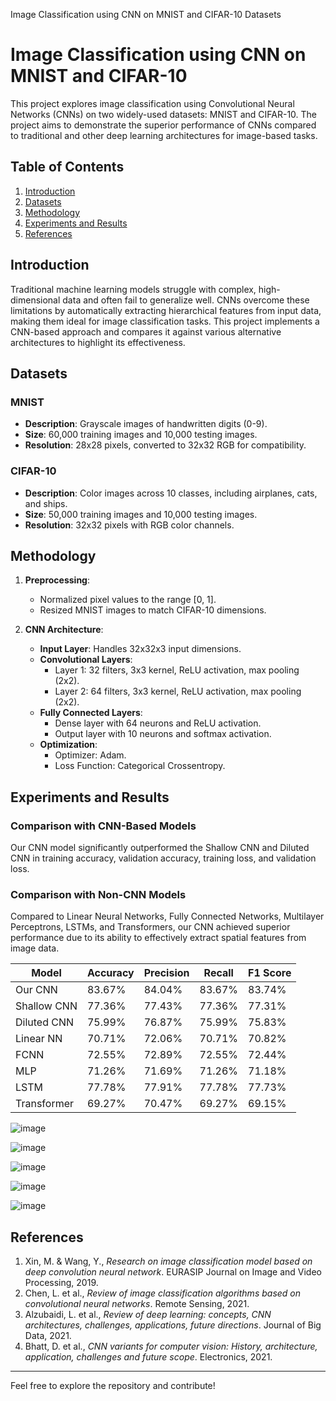 Image Classification using CNN on MNIST and CIFAR-10 Datasets

# Image Classification using CNN on MNIST and CIFAR-10

This project explores image classification using Convolutional Neural Networks (CNNs) on two widely-used datasets: MNIST and CIFAR-10. The project aims to demonstrate the superior performance of CNNs compared to traditional and other deep learning architectures for image-based tasks.

## Table of Contents
1. [Introduction](#introduction)
2. [Datasets](#datasets)
3. [Methodology](#methodology)
4. [Experiments and Results](#experiments-and-results)
5. [References](#references)

## Introduction
Traditional machine learning models struggle with complex, high-dimensional data and often fail to generalize well. CNNs overcome these limitations by automatically extracting hierarchical features from input data, making them ideal for image classification tasks. This project implements a CNN-based approach and compares it against various alternative architectures to highlight its effectiveness.

## Datasets
### MNIST
- **Description**: Grayscale images of handwritten digits (0-9).
- **Size**: 60,000 training images and 10,000 testing images.
- **Resolution**: 28x28 pixels, converted to 32x32 RGB for compatibility.

### CIFAR-10
- **Description**: Color images across 10 classes, including airplanes, cats, and ships.
- **Size**: 50,000 training images and 10,000 testing images.
- **Resolution**: 32x32 pixels with RGB color channels.

## Methodology
1. **Preprocessing**:
   - Normalized pixel values to the range [0, 1].
   - Resized MNIST images to match CIFAR-10 dimensions.

2. **CNN Architecture**:
   - **Input Layer**: Handles 32x32x3 input dimensions.
   - **Convolutional Layers**:
     - Layer 1: 32 filters, 3x3 kernel, ReLU activation, max pooling (2x2).
     - Layer 2: 64 filters, 3x3 kernel, ReLU activation, max pooling (2x2).
   - **Fully Connected Layers**:
     - Dense layer with 64 neurons and ReLU activation.
     - Output layer with 10 neurons and softmax activation.
   - **Optimization**:
     - Optimizer: Adam.
     - Loss Function: Categorical Crossentropy.

## Experiments and Results
### Comparison with CNN-Based Models
Our CNN model significantly outperformed the Shallow CNN and Diluted CNN in training accuracy, validation accuracy, training loss, and validation loss.

### Comparison with Non-CNN Models
Compared to Linear Neural Networks, Fully Connected Networks, Multilayer Perceptrons, LSTMs, and Transformers, our CNN achieved superior performance due to its ability to effectively extract spatial features from image data.

| Model            | Accuracy | Precision | Recall | F1 Score |
|-------------------|----------|-----------|--------|----------|
| Our CNN          | 83.67%   | 84.04%    | 83.67% | 83.74%   |
| Shallow CNN      | 77.36%   | 77.43%    | 77.36% | 77.31%   |
| Diluted CNN      | 75.99%   | 76.87%    | 75.99% | 75.83%   |
| Linear NN        | 70.71%   | 72.06%    | 70.71% | 70.82%   |
| FCNN             | 72.55%   | 72.89%    | 72.55% | 72.44%   |
| MLP              | 71.26%   | 71.69%    | 71.26% | 71.18%   |
| LSTM             | 77.78%   | 77.91%    | 77.78% | 77.73%   |
| Transformer       | 69.27%   | 70.47%    | 69.27% | 69.15%   |

![image](https://github.com/user-attachments/assets/99a9fd4f-48e5-43b2-9e7f-23622f3e1abc)

![image](https://github.com/user-attachments/assets/4832a17a-e63a-4a97-9f25-afd02198b34e)

![image](https://github.com/user-attachments/assets/fef07811-e5a1-4a3f-aeca-12289540012e)

![image](https://github.com/user-attachments/assets/6a974a57-8593-41c9-b169-d2212b712d99)

![image](https://github.com/user-attachments/assets/3472935c-651b-4bf5-88e9-c3049884b64b)
## References
1. Xin, M. & Wang, Y., *Research on image classification model based on deep convolution neural network*. EURASIP Journal on Image and Video Processing, 2019.
2. Chen, L. et al., *Review of image classification algorithms based on convolutional neural networks*. Remote Sensing, 2021.
3. Alzubaidi, L. et al., *Review of deep learning: concepts, CNN architectures, challenges, applications, future directions*. Journal of Big Data, 2021.
4. Bhatt, D. et al., *CNN variants for computer vision: History, architecture, application, challenges and future scope*. Electronics, 2021.

---

Feel free to explore the repository and contribute!




